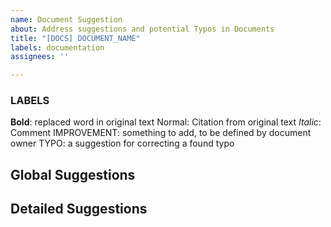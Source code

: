 ```yaml
---
name: Document Suggestion
about: Address suggestions and potential Typos in Documents
title: "[DOCS] DOCUMENT_NAME"
labels: documentation
assignees: ''

---
```


### LABELS

**Bold**: replaced word in original text
Normal: Citation from original text
*Italic*: Comment
IMPROVEMENT: something to add, to be defined by document owner
TYPO: a suggestion for correcting a found typo

## Global Suggestions

## Detailed Suggestions
